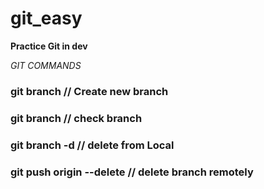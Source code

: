 # git_easy
**Practice Git in dev**

*GIT COMMANDS*

### git branch <newbranch>  // Create new branch
### git branch // check branch
### git branch -d <branchname> // delete from Local
### git push origin --delete <branchname> //  delete branch remotely
 

